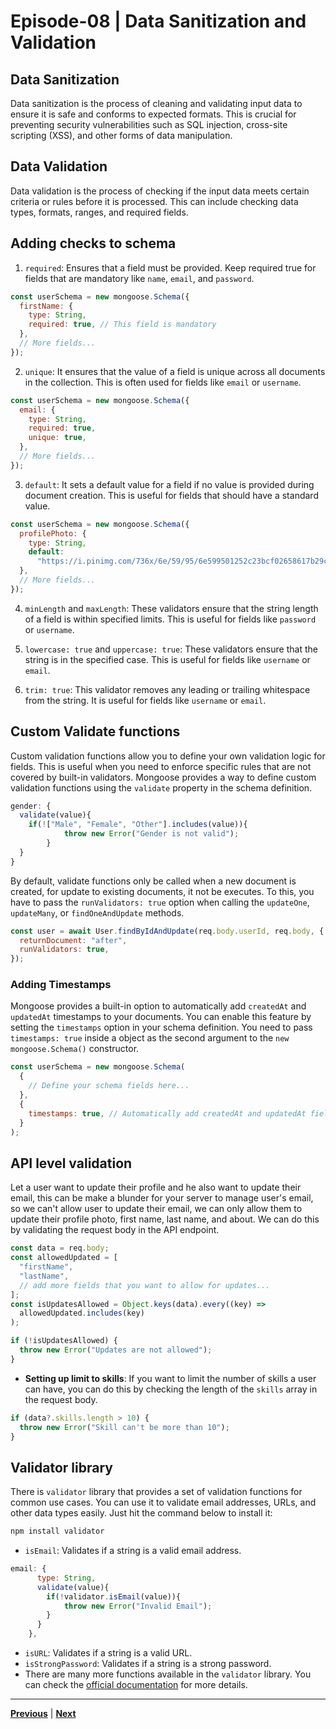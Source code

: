 # Episode-08 | Data Sanitization and Validation

## Data Sanitization

Data sanitization is the process of cleaning and validating input data to ensure it is safe and conforms to expected formats. This is crucial for preventing security vulnerabilities such as SQL injection, cross-site scripting (XSS), and other forms of data manipulation.

## Data Validation

Data validation is the process of checking if the input data meets certain criteria or rules before it is processed. This can include checking data types, formats, ranges, and required fields.

## Adding checks to schema

1. `required`: Ensures that a field must be provided. Keep required true for fields that are mandatory like `name`, `email`, and `password`.

```js
const userSchema = new mongoose.Schema({
  firstName: {
    type: String,
    required: true, // This field is mandatory
  },
  // More fields...
});
```

2. `unique`: It ensures that the value of a field is unique across all documents in the collection. This is often used for fields like `email` or `username`.

```js
const userSchema = new mongoose.Schema({
  email: {
    type: String,
    required: true,
    unique: true,
  },
  // More fields...
});
```

3. `default`: It sets a default value for a field if no value is provided during document creation. This is useful for fields that should have a standard value.

```js
const userSchema = new mongoose.Schema({
  profilePhoto: {
    type: String,
    default:
      "https://i.pinimg.com/736x/6e/59/95/6e599501252c23bcf02658617b29c894.jpg",
  },
  // More fields...
});
```

4. `minLength` and `maxLength`: These validators ensure that the string length of a field is within specified limits. This is useful for fields like `password` or `username`.

5. `lowercase: true` and `uppercase: true`: These validators ensure that the string is in the specified case. This is useful for fields like `username` or `email`.

6. `trim: true`: This validator removes any leading or trailing whitespace from the string. It is useful for fields like `username` or `email`.

## Custom Validate functions

Custom validation functions allow you to define your own validation logic for fields. This is useful when you need to enforce specific rules that are not covered by built-in validators. Mongoose provides a way to define custom validation functions using the `validate` property in the schema definition.

```js
gender: {
  validate(value){
    if(!["Male", "Female", "Other"].includes(value)){
            throw new Error("Gender is not valid");
        }
  }
}
```

By default, validate functions only be called when a new document is created, for update to existing documents, it not be executes. To this, you have to pass the `runValidators: true` option when calling the `updateOne`, `updateMany`, or `findOneAndUpdate` methods.

```js
const user = await User.findByIdAndUpdate(req.body.userId, req.body, {
  returnDocument: "after",
  runValidators: true,
});
```

### Adding Timestamps

Mongoose provides a built-in option to automatically add `createdAt` and `updatedAt` timestamps to your documents. You can enable this feature by setting the `timestamps` option in your schema definition. You need to pass `timestamps: true` inside a object as the second argument to the `new mongoose.Schema()` constructor.

```js
const userSchema = new mongoose.Schema(
  {
    // Define your schema fields here...
  },
  {
    timestamps: true, // Automatically add createdAt and updatedAt fields
  }
);
```

## API level validation

Let a user want to update their profile and he also want to update their email, this can be make a blunder for your server to manage user's email, so we can't allow user to update their email, we can only allow them to update their profile photo, first name, last name, and about. We can do this by validating the request body in the API endpoint.

```js
const data = req.body;
const allowedUpdated = [
  "firstName",
  "lastName",
  // add more fields that you want to allow for updates...
];
const isUpdatesAllowed = Object.keys(data).every((key) =>
  allowedUpdated.includes(key)
);

if (!isUpdatesAllowed) {
  throw new Error("Updates are not allowed");
}
```

- **Setting up limit to skills**: If you want to limit the number of skills a user can have, you can do this by checking the length of the `skills` array in the request body.

```js
if (data?.skills.length > 10) {
  throw new Error("Skill can't be more than 10");
}
```

## Validator library

There is `validator` library that provides a set of validation functions for common use cases. You can use it to validate email addresses, URLs, and other data types easily. Just hit the command below to install it:

```bash
npm install validator
```

- `isEmail`: Validates if a string is a valid email address.

```js
email: {
      type: String,
      validate(value){
        if(!validator.isEmail(value)){
            throw new Error("Invalid Email");
        }
      }
    },
```
- `isURL`: Validates if a string is a valid URL.
- `isStrongPassword`: Validates if a string is a strong password.
- There are many more functions available in the `validator` library. You can check the [official documentation](https://www.npmjs.com/package/validator) for more details.

---

[**Previous**](../S02%20Episode%207/README.md) | [**Next**](../S02%20Episode%209/README.md)